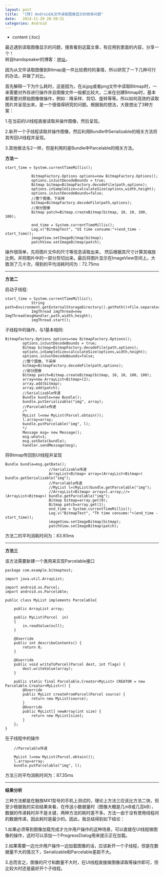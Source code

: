 ```yaml
---
layout: post
title:  "[转] Android从文件读取图像显示的效率问题"
date:   2014-11-29 20:30:31
categories: Android
---
```


* content
{:toc}


最近遇到读取图像显示的问题，搜索看到这篇文章，有应用到里面的内容，分享一个！  
转自handspeaker的博客：[地址](http://www.cnblogs.com/hrlnw/p/3586523.html)。 
 
因为从文件读取图像到Bitmap是一件比较费时的事情，所以研究了一下几种可行的办法，并做了对比。

首先解释一下为什么耗时，这是因为，在从jpg或者png文件中读取Bitmap时，一来需要对外存进行操作并且图像文件一般都比较大，二来在创建Bitmap时，基本都需要对原始图像做操作，例如：降采样、剪切、旋转等等。所以如何高效的读取图片并呈现出来，是一个很值得研究的问题。根据我的想法，大致想出了3种方案：  

 

1.在当前的UI线程直接读取并操作图像，然后呈现。  

2.新开一个子线程读取并操作图像，然后利用Bundle中Serializable的相关方法将其传回UI线程并呈现。  

3.其他做法与2一样，但是利用的是Bundle中Parcelable的相关方法。

**方法一**  
	
	start_time = System.currentTimeMillis();
	            
	            BitmapFactory.Options options=new BitmapFactory.Options();
	            options.inJustDecodeBounds = true;
	            Bitmap bitmap=BitmapFactory.decodeFile(path,options);
	            options.inSampleSize=calculateSize(options,width,height);
	            options.inJustDecodeBounds=false;
	            //整个图像，下采样
	            bitmap=BitmapFactory.decodeFile(path,options);
	            //部分图像
	            Bitmap patch=Bitmap.createBitmap(bitmap, 10, 10, 100, 100);
	            
	            end_time = System.currentTimeMillis();
	            Log.v("BitmapTest", "UI time consume:"+(end_time - start_time));
	            imageView.setImageBitmap(bitmap);
	            patchView.setImageBitmap(patch);

操作很简单，先将图片文件的尺寸等信息读取出来， 然后根据其尺寸计算其缩放比例，并将图片中的一部分剪切出来。最后将图片显示在ImageView空间上。大致测了几十次，得到的平均消耗时间为：72.75ms

---

**方法二**  

启动子线程:
	
	start_time = System.currentTimeMillis();
	            String path=Environment.getExternalStorageDirectory().getPath()+File.separator+"image1.jpg";
	            ImgThread imgThread=new ImgThread(msgHandler,path,width,height);
	            imgThread.start();

子线程中的操作，与1基本相同:

	BitmapFactory.Options options=new BitmapFactory.Options();
	        options.inJustDecodeBounds = true;
	        Bitmap bitmap=BitmapFactory.decodeFile(path,options);
	        options.inSampleSize=calculateSize(options,width,height);
	        options.inJustDecodeBounds=false;
	        //整个图像，下采样
	        bitmap=BitmapFactory.decodeFile(path,options);
	        //部分图像
	        Bitmap patch=Bitmap.createBitmap(bitmap, 10, 10, 100, 100);
	        array=new ArrayList<Bitmap>(2);
	        array.add(bitmap);
	        array.add(patch);
	        //Serializable传递
	        Bundle bundle=new Bundle();        
	        bundle.putSerializable("img", array);
	        //Parcelable传递
	        /*
	        MyList l=new MyList(Parcel.obtain());
	        l.array=array;
	        bundle.putParcelable("img", l);
	        */
	        Message msg= new Message();
	        msg.what=1;
	        msg.setData(bundle);
	        handler.sendMessage(msg);

将Bitmap传回到UI线程并呈现

	Bundle bundle=msg.getData();
	                    //Serializable传递
	                    ArrayList<Bitmap> array=(ArrayList<Bitmap>) bundle.getSerializable("img");
	                    //Parcelable传递
	                    //MyList l=(MyList)bundle.getParcelable("img");
	                    //ArrayList<Bitmap> array=l.array;//=(ArrayList<Bitmap>) bundle.getParcelable("img");
	                    Bitmap bitmap=array.get(0);
	                    Bitmap patch=array.get(1);
	                    end_time = System.currentTimeMillis();
	                    Log.v("BitmapTest", "Th time consume:"+(end_time - start_time));
	                    imageView.setImageBitmap(bitmap);
	                    patchView.setImageBitmap(patch);

方法二的平均消耗时间为：83.93ms

---

**方法三**

该方法需要新建一个类用来实现Parcelable接口

	package com.example.bitmaptest;
	
	import java.util.ArrayList;
	
	import android.os.Parcel;
	import android.os.Parcelable;
	
	public class MyList implements Parcelable{
	
	    public ArrayList array;
	    
	    public MyList(Parcel  in)
	    {
	        in.readValue(null);
	    }
	    
	    @Override
	    public int describeContents() {
	        return 0;
	    }
	
	    @Override
	    public void writeToParcel(Parcel dest, int flags) {
	        dest.writeValue(array);
	    }
	
	    public static final Parcelable.Creator<MyList> CREATOR = new Parcelable.Creator<MyList>() {
	        @Override
	        public MyList createFromParcel(Parcel source) {
	            return new MyList(source);
	        }
	        @Override
	        public MyList[] newArray(int size) {
	            return new MyList[size];
	        }
	    };
	}

在子线程中的操作

        //Parcelable传递
        
        MyList l=new MyList(Parcel.obtain());
        l.array=array;
        bundle.putParcelable("img", l);

方法三的平均消耗时间为：87.35ms

---

**结果分析**

三种方法都是在魅族MX1型号的手机上测试的，理论上方法三应该比方法二快，但至少根据我的实验结果来看，在传送小数据量时（图像大概是几mB或几百kB），数据的传递耗时并不是关键，两种方法的耗时差不多。方法一由于没有使用线程间的数据传递，因此耗时是最少的。因此，我总结得到如下结论：  

1.如果必须等到图像加载完成才允许用户操作的这种场景，可以直接在UI线程做图像的操作，这时可以添加一个ProgressDialog用来提示正在加载。

2.如果需要一边允许用户操作一边加载图像的话，应该新开一个子线程，但是在数据量不大的情况下，Serializable和Parcelable差距不大。

3.总而言之，图像的尺寸和数量不大时，在UI线程直接做图像读取等操作即可，但比较大时还是最好开个子线程。
        